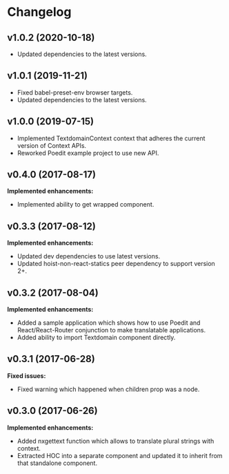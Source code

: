 # Changelog

## v1.0.2 (2020-10-18)

- Updated dependencies to the latest versions.

## v1.0.1 (2019-11-21)

- Fixed babel-preset-env browser targets.
- Updated dependencies to the latest versions.

## v1.0.0 (2019-07-15)

- Implemented TextdomainContext context that adheres the current version of Context APIs.
- Reworked Poedit example project to use new API.

## v0.4.0 (2017-08-17)

**Implemented enhancements:**

- Implemented ability to get wrapped component.

## v0.3.3 (2017-08-12)

**Implemented enhancements:**

- Updated dev dependencies to use latest versions.
- Updated hoist-non-react-statics peer dependency to support version 2+.

## v0.3.2 (2017-08-04)

**Implemented enhancements:**

- Added a sample application which shows how to use Poedit and React/React-Router conjunction to make translatable applications.
- Added ability to import Textdomain component directly.

## v0.3.1 (2017-06-28)

**Fixed issues:**

- Fixed warning which happened when children prop was a node.

## v0.3.0 (2017-06-26)

**Implemented enhancements:**

- Added nxgettext function which allows to translate plural strings with context.
- Extracted HOC into a separate component and updated it to inherit from that standalone component.
